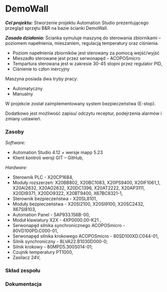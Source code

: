 # DemoWall

***Cel projektu:*** Stworzenie projektu Automation Studio prezentującego przegląd sprzętu B&R na bazie ścianki DemoWall.

***Zasada działania:*** Ścianka symuluje maszynę do sterowania zbiornikami – poziomem napełnienia, mieszaniem, regulacją temperatury oraz ciśnienia.
*	Poziom napełnienia zbiorników jest sterowany za pomocą wejść/wyjść
*	Mieszadło sterowane jest przez serwonapęd – ACOPOSmicro
*	Tempartura sterowana jest w zakresie 30-45 stopni przez regulator PID,
*	Ciśnienie to człon inercyjny

Maszyna posiada dwa tryby pracy:
* Automatyczny
* Manualny

W projekcie został zaimplementowany system bezpieczeństwa (E-stop).

Dodatkowo jest możliwość zapisu/ odczytu receptur, podejrzenia alarmów i zmiany ustawień.

### Zasoby

*Software:*
* Automation Studio 4.12 + wersje mapp 5.23
* Klient kontroli wersji GIT – GitHub,

*Hardware:*
* Sterownik PLC - X20CP1684,
* Moduły rozszerzeń: X20BB802, X20BC1083, X20PS9400, X20IF1061_1,	X20AI2632, X20AO2632, X20DC1396, X20AT2222, X20AP3111, X20DI9371, X20DO9322, X20BT9400, X67BC8321-1,
* Sterownik bezpieczeństwa - X20SL8101,
* Moduły bezpieczeństwa - X20SI2100, X20SI9100, X20SC2432, X67SI8103,
* Automation Panel - 5AP933.156B-00,
* Moduł klawiatury X2X - 4XP0000.00-K21 ,
* Serwonapęd silnika synchronicznego ACOPOSmicro - 80VD100PD.C000-01,
* Serwonapęd silnika krokowego ACOPOSmicro - 80SD100XD.C044-01,
* Silnik synchroniczny - 8LVA22.B1030D000-0;
* Silnik krokowy - 80MPD5.300S014-01;
* Czujnik temperatury PT1000,
* Zasilacz 24V,

### Skład zespołu 
### Dokumentacja
